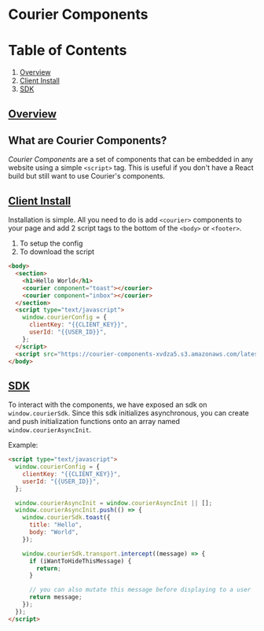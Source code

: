 # Courier Components

# Table of Contents

1. [Overview](#overview)
2. [Client Install](#client-install)
3. [SDK](#SDK)

## [Overview](#overview)

## What are Courier Components?

_Courier Components_ are a set of components that can be embedded in any website using a simple `<script>` tag. This is useful if you don't have a React build but still want to use Courier's components.

## [Client Install](#client-install)

Installation is simple. All you need to do is add `<courier>` components to your page and add 2 script tags to the bottom of the `<body>` or `<footer>`.

1. To setup the config
2. To download the script

```html
<body>
  <section>
    <h1>Hello World</h1>
    <courier component="toast"></courier>
    <courier component="inbox"></courier>
  </section>
  <script type="text/javascript">
    window.courierConfig = {
      clientKey: "{{CLIENT_KEY}}",
      userId: "{{USER_ID}}",
    };
  </script>
  <script src="https://courier-components-xvdza5.s3.amazonaws.com/latest.js"></script>
</body>
```

## [SDK](#SDK)

To interact with the components, we have exposed an sdk on `window.courierSdk`. Since this sdk initializes asynchronous, you can create and push initialization functions onto an array named `window.courierAsyncInit`.

Example:

```html
<script type="text/javascript">
  window.courierConfig = {
    clientKey: "{{CLIENT_KEY}}",
    userId: "{{USER_ID}}",
  };

  window.courierAsyncInit = window.courierAsyncInit || [];
  window.courierAsyncInit.push(() => {
    window.courierSdk.toast({
      title: "Hello",
      body: "World",
    });

    window.courierSdk.transport.intercept((message) => {
      if (iWantToHideThisMessage) {
        return;
      }

      // you can also mutate this message before displaying to a user
      return message;
    });
  });
</script>
```
